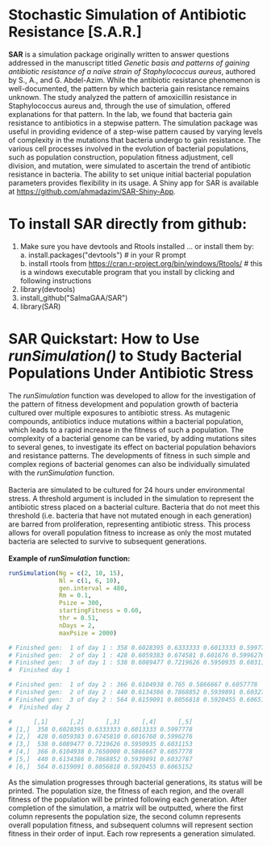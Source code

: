 
# Stochastic Simulation of Antibiotic Resistance [S.A.R.]

**SAR** is a simulation package originally written to answer questions addressed in the manuscript titled *Genetic basis and patterns of gaining antibiotic resistance of a naïve strain of Staphylococcus aureus*, authored by S., A., and G. Abdel-Azim. While the antibiotic resistance phenomenon is well-documented, the pattern by which bacteria gain resistance remains unknown. The study analyzed the pattern of amoxicillin resistance in Staphylococcus aureus and, through the use of simulation, offered explanations for that pattern. In the lab, we found that bacteria gain resistance to antibiotics in a stepwise pattern. The simulation package was useful in providing evidence of a step-wise pattern caused by varying levels of complexity in the mutations that bacteria undergo to gain resistance. The various cell processes involved in the evolution of bacterial populations, such as population construction, population fitness adjustment, cell division, and mutation, were simulated to ascertain the trend of antibiotic resistance in bacteria. The ability to set unique initial bacterial population parameters provides flexibility in its usage. A Shiny app for SAR is available at https://github.com/ahmadazim/SAR-Shiny-App.

# To install SAR directly from github:
  1. 	Make sure you have devtools and Rtools installed … or install them by:\
    a.  install.packages("devtools")  # in your R prompt\
    b.	install rtools from https://cran.r-project.org/bin/windows/Rtools/  # this is a windows executable program that you install by clicking and following instructions
  2.	library(devtools)
  3.	install_github("SalmaGAA/SAR")
  4.	library(SAR)

# SAR Quickstart: How to Use *runSimulation()* to Study Bacterial Populations Under Antibiotic Stress
The *runSimulation* function was developed to allow for the investigation of the pattern of fitness development and population growth of bacteria cultured over multiple exposures to antibiotic stress. As mutagenic compounds, antibiotics induce mutations within a bacterial population, which leads to a rapid increase in the fitness of such a population. The complexity of a bacterial genome can be varied, by adding mutations sites to several genes, to investigate its effect on bacterial population behaviors and resistance patterns. The developments of fitness in such simple and complex regions of bacterial genomes can also be individually simulated with the *runSimulation* function.\
\
Bacteria are simulated to be cultured for 24 hours under environmental stress. A threshold argument is included in the simulation to represent the antibiotic stress placed on a bacterial culture. Bacteria that do not meet this threshold (i.e. bacteria that have not mutated enough in each generation) are barred from proliferation, representing antibiotic stress. This process allows for overall population fitness to increase as only the most mutated bacteria are selected to survive to subsequent generations.\
\
**Example of *runSimulation* function:**
```r
runSimulation(Ng = c(2, 10, 15), 
              Nl = c(1, 6, 10), 
              gen.interval = 480, 
              Rm = 0.1, 
              Psize = 300, 
              startingFitness = 0.60, 
              thr = 0.51, 
              nDays = 2, 
              maxPsize = 2000)

# Finished gen:  1 of day 1 : 358 0.6028395 0.6333333 0.6013333 0.5997778
# Finished gen:  2 of day 1 : 428 0.6059383 0.674581 0.601676 0.5996276
# Finished gen:  3 of day 1 : 538 0.6089477 0.7219626 0.5950935 0.6031153
#  Finished day 1

# Finished gen:  1 of day 2 : 366 0.6104938 0.765 0.5866667 0.6057778
# Finished gen:  2 of day 2 : 440 0.6134386 0.7868852 0.5939891 0.6032787
# Finished gen:  3 of day 2 : 564 0.6159091 0.8056818 0.5920455 0.6065152
#  Finished day 2

#      [,1]      [,2]      [,3]      [,4]      [,5]
# [1,]  358 0.6028395 0.6333333 0.6013333 0.5997778
# [2,]  428 0.6059383 0.6745810 0.6016760 0.5996276
# [3,]  538 0.6089477 0.7219626 0.5950935 0.6031153
# [4,]  366 0.6104938 0.7650000 0.5866667 0.6057778
# [5,]  440 0.6134386 0.7868852 0.5939891 0.6032787
# [6,]  564 0.6159091 0.8056818 0.5920455 0.6065152
```
As the simulation progresses through bacterial generations, its status will be printed. The population size, the fitness of each region, and the overall fitness of the population will be printed following each generation. After completion of the simulation, a matrix will be outputted, where the first column represents the population size, the second column represents overall population fitness, and subsequent columns will represent section fitness in their order of input. Each row represents a generation simulated. 

